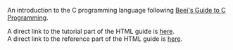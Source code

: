 An introduction to the C programming language following [Beej's Guide to C Programming](https://beej.us/guide/bgc/).  

A direct link to the tutorial part of the HTML guide is [here](https://beej.us/guide/bgc/html/split-wide/index.html).  
A direct link to the reference part of the HTML guide is [here](https://beej.us/guide/bgclr/html/split/).
